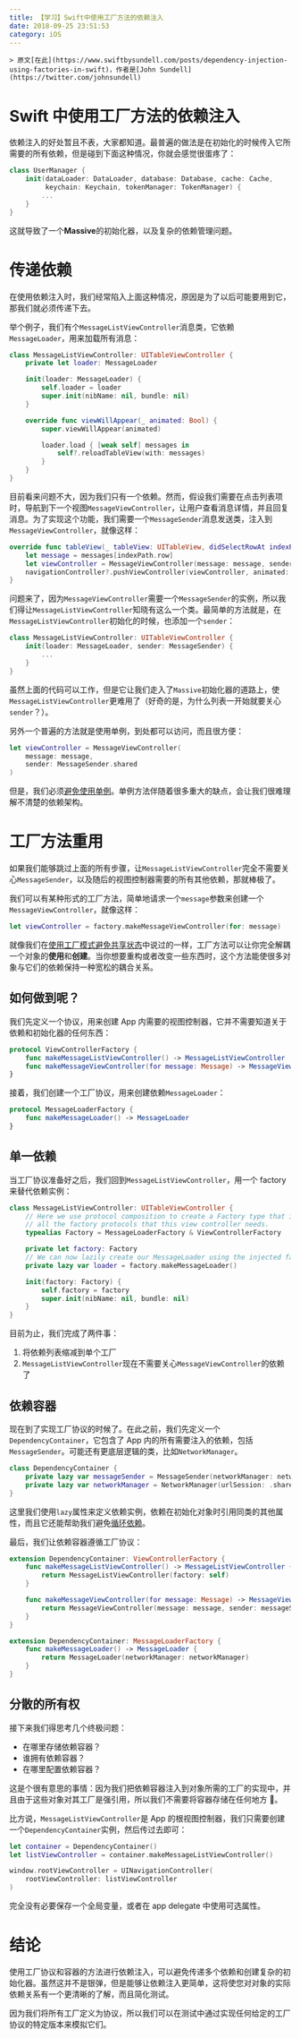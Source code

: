 ```yaml
---
title: 【学习】Swift中使用工厂方法的依赖注入
date: 2018-09-25 23:51:53
category: iOS
---
```


    > 原文[在此](https://www.swiftbysundell.com/posts/dependency-injection-using-factories-in-swift)，作者是[John Sundell](https://twitter.com/johnsundell)

# Swift 中使用工厂方法的依赖注入

依赖注入的好处暂且不表，大家都知道。最普遍的做法是在初始化的时候传入它所需要的所有依赖，但是碰到下面这种情况，你就会感觉很蛋疼了：

```swift
class UserManager {
    init(dataLoader: DataLoader, database: Database, cache: Cache,
         keychain: Keychain, tokenManager: TokenManager) {
        ...
    }
}
```

这就导致了一个**Massive**的初始化器，以及复杂的依赖管理问题。

# 传递依赖

在使用依赖注入时，我们经常陷入上面这种情况，原因是为了以后可能要用到它，那我们就必须传递下去。

举个例子，我们有个`MessageListViewController`消息类，它依赖`MessageLoader`，用来加载所有消息：

```swift
class MessageListViewController: UITableViewController {
    private let loader: MessageLoader

    init(loader: MessageLoader) {
        self.loader = loader
        super.init(nibName: nil, bundle: nil)
    }

    override func viewWillAppear(_ animated: Bool) {
        super.viewWillAppear(animated)

        loader.load { [weak self] messages in
            self?.reloadTableView(with: messages)
        }
    }
}
```

目前看来问题不大，因为我们只有一个依赖。然而，假设我们需要在点击列表项时，导航到下一个视图`MessageViewController`，让用户查看消息详情，并且回复消息。为了实现这个功能，我们需要一个`MessageSender`消息发送类，注入到`MessageViewController`，就像这样：

```swift
override func tableView(_ tableView: UITableView, didSelectRowAt indexPath: IndexPath) {
    let message = messages[indexPath.row]
    let viewController = MessageViewController(message: message, sender: sender)
    navigationController?.pushViewController(viewController, animated: true)
}
```

问题来了，因为`MessageViewController`需要一个`MessageSender`的实例，所以我们得让`MessageListViewController`知晓有这么一个类。最简单的方法就是，在`MessageListViewController`初始化的时候，也添加一个`sender`：

```swift
class MessageListViewController: UITableViewController {
    init(loader: MessageLoader, sender: MessageSender) {
        ...
    }
}
```

虽然上面的代码可以工作，但是它让我们走入了`Massive`初始化器的道路上，使`MessageListViewController`更难用了（好奇的是，为什么列表一开始就要关心`sender`？）。

另外一个普遍的方法就是使用单例，到处都可以访问，而且很方便：

```swift
let viewController = MessageViewController(
    message: message,
    sender: MessageSender.shared
)
```

但是，我们必须[避免使用单例](https://www.swiftbysundell.com/posts/avoiding-singletons-in-swift)。单例方法伴随着很多重大的缺点，会让我们很难理解不清楚的依赖架构。

# 工厂方法重用

如果我们能够跳过上面的所有步骤，让`MessageListViewController`完全不需要关心`MessageSender`，以及随后的视图控制器需要的所有其他依赖，那就棒极了。

我们可以有某种形式的工厂方法，简单地请求一个`message`参数来创建一个`MessageViewController`，就像这样：

```Swift
let viewController = factory.makeMessageViewController(for: message)
```

就像我们在[使用工厂模式避免共享状态](https://www.swiftbysundell.com/posts/using-the-factory-pattern-to-avoid-shared-state-in-swift?rq=factories)中说过的一样，工厂方法可以让你完全解耦一个对象的**使用**和**创建**。当你想要重构或者改变一些东西时，这个方法能使很多对象与它们的依赖保持一种宽松的耦合关系。

## 如何做到呢？

我们先定义一个协议，用来创建 App 内需要的视图控制器，它并不需要知道关于依赖和初始化器的任何东西：

```Swift
protocol ViewControllerFactory {
    func makeMessageListViewController() -> MessageListViewController
    func makeMessageViewController(for message: Message) -> MessageViewController
}
```

接着，我们创建一个工厂协议，用来创建依赖`MessageLoader`：

```swift
protocol MessageLoaderFactory {
    func makeMessageLoader() -> MessageLoader
}
```

## 单一依赖

当工厂协议准备好之后，我们回到`MessageListViewController`，用一个 factory 来替代依赖实例：

```Swift
class MessageListViewController: UITableViewController {
    // Here we use protocol composition to create a Factory type that includes
    // all the factory protocols that this view controller needs.
    typealias Factory = MessageLoaderFactory & ViewControllerFactory

    private let factory: Factory
    // We can now lazily create our MessageLoader using the injected factory.
    private lazy var loader = factory.makeMessageLoader()

    init(factory: Factory) {
        self.factory = factory
        super.init(nibName: nil, bundle: nil)
    }
}
```

目前为止，我们完成了两件事：

1. 将依赖列表缩减到单个工厂
2. `MessageListViewController`现在不需要关心`MessageViewController`的依赖了

## 依赖容器

现在到了实现工厂协议的时候了。在此之前，我们先定义一个`DependencyContainer`，它包含了 App 内的所有需要注入的依赖，包括`MessageSender`。可能还有更底层逻辑的类，比如`NetworkManager`。

```Swift
class DependencyContainer {
    private lazy var messageSender = MessageSender(networkManager: networkManager)
    private lazy var networkManager = NetworkManager(urlSession: .shared)
}
```

这里我们使用`lazy`属性来定义依赖实例，依赖在初始化对象时引用同类的其他属性，而且它还能帮助我们避免[循环依赖](https://en.wikipedia.org/wiki/Circular_dependency)。

最后，我们让依赖容器遵循工厂协议：

```Swift
extension DependencyContainer: ViewControllerFactory {
    func makeMessageListViewController() -> MessageListViewController {
        return MessageListViewController(factory: self)
    }

    func makeMessageViewController(for message: Message) -> MessageViewController {
        return MessageViewController(message: message, sender: messageSender)
    }
}

extension DependencyContainer: MessageLoaderFactory {
    func makeMessageLoader() -> MessageLoader {
        return MessageLoader(networkManager: networkManager)
    }
}
```

## 分散的所有权

接下来我们得思考几个终极问题：

- 在哪里存储依赖容器？
- 谁拥有依赖容器？
- 在哪里配置依赖容器？

这是个很有意思的事情：因为我们把依赖容器注入到对象所需的工厂的实现中，并且由于这些对象对其工厂是强引用，所以我们不需要将容器存储在任何地方 👏。

比方说，`MessageListViewController`是 App 的根视图控制器，我们只需要创建一个`DependencyContainer`实例，然后传过去即可：

```Swift
let container = DependencyContainer()
let listViewController = container.makeMessageListViewController()

window.rootViewController = UINavigationController(
    rootViewController: listViewController
)
```

完全没有必要保存一个全局变量，或者在 app delegate 中使用可选属性。

# 结论

使用工厂协议和容器的方法进行依赖注入，可以避免传递多个依赖和创建复杂的初始化器。虽然这并不是银弹，但是能够让依赖注入更简单，这将使您对对象的实际依赖关系有一个更清晰的了解，而且简化测试。

因为我们将所有工厂定义为协议，所以我们可以在测试中通过实现任何给定的工厂协议的特定版本来模拟它们。
